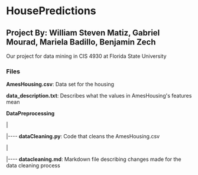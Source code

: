 # HousePredictions
## Project By: William Steven Matiz, Gabriel Mourad, Mariela Badillo, Benjamin Zech
Our project for data mining in CIS 4930 at Florida State University

### Files
**AmesHousing.csv**: Data set for the housing

**data_description.txt**: Describes what the values in AmesHousing's features mean

**DataPreprocessing**

|

|---- **dataCleaning.py**: Code that cleans the AmesHousing.csv

|

|---- **datacleaning.md**: Markdown file describing changes made for the data cleaning process
